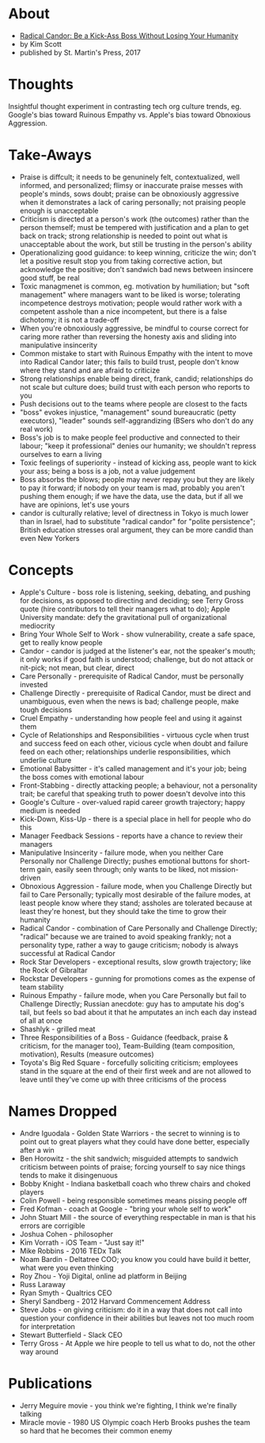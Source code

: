 
# About

* [Radical Candor: Be a Kick-Ass Boss Without Losing Your Humanity](https://www.radicalcandor.com/)
* by Kim Scott
* published by St. Martin's Press, 2017

# Thoughts

Insightful thought experiment in contrasting tech org culture trends, eg. Google's bias toward Ruinous Empathy vs. Apple's bias toward Obnoxious Aggression.

# Take-Aways

* Praise is diffcult; it needs to be genuninely felt, contextualized, well informed, and personalized; flimsy or inaccurate praise messes with people's minds, sows doubt; praise can be obnoxiously aggressive when it demonstrates a lack of caring personally; not praising people enough is unacceptable
* Criticism is directed at a person's work (the outcomes) rather than the person themself; must be tempered with justification and a plan to get back on track; strong relationship is needed to point out what is unacceptable about the work, but still be trusting in the person's ability
* Operationalizing good guidance: to keep winning, criticize the win; don't let a positive result stop you from taking corrective action, but acknowledge the positive; don't sandwich bad news between insincere good stuff, be real
* Toxic managmenet is common, eg. motivation by humiliation; but "soft management" where managers want to be liked is worse; tolerating incompetence destroys motivation; people would rather work with a competent asshole than a nice incompetent, but there is a false dichotomy; it is not a trade-off
* When you're obnoxiously aggressive, be mindful to course correct for caring more rather than reversing the honesty axis and sliding into manipulative insincerity
* Common mistake to start with Ruinous Empathy with the intent to move into Radical Candor later; this fails to build trust, people don't know where they stand and are afraid to criticize
* Strong relationships enable being direct, frank, candid; relationships do not scale but culture does; build trust with each person who reports to you
* Push decisions out to the teams where people are closest to the facts
* "boss" evokes injustice, "management" sound bureaucratic (petty executors), "leader" sounds self-aggrandizing (BSers who don't do any real work)
* Boss's job is to make people feel productive and connected to their labour; "keep it professional" denies our humanity; we shouldn't repress ourselves to earn a living
* Toxic feelings of superiority - instead of kicking ass, people want to kick your ass; being a boss is a job, not a value judgement
* Boss absorbs the blows; people may never repay you but they are likely to pay it forward; if nobody on your team is mad, probably you aren't pushing them enough; if we have the data, use the data, but if all we have are opinions, let's use yours
* candor is culturally relative; level of directness in Tokyo is much lower than in Israel, had to substitute "radical candor" for "polite persistence"; British education stresses oral argument, they can be more candid than even New Yorkers

# Concepts

* Apple's Culture -  boss role is listening, seeking, debating, and pushing for decisions, as opposed to directing and deciding; see Terry Gross quote (hire contributors to tell their managers what to do); Apple University mandate: defy the gravitational pull of organizational mediocrity
* Bring Your Whole Self to Work - show vulnerability, create a safe space, get to really know people
* Candor - candor is judged at the listener's ear, not the speaker's mouth; it only works if good faith is understood; challenge, but do not attack or nit-pick; not mean, but clear, direct
* Care Personally - prerequisite of Radical Candor, must be personally invested
* Challenge Directly - prerequisite of Radical Candor, must be direct and unambiguous, even when the news is bad; challenge people, make tough decisions
* Cruel Empathy - understanding how people feel and using it against them
* Cycle of Relationships and Responsibilities - virtuous cycle when trust and success feed on each other, vicious cycle when doubt and failure feed on each other; relationships underlie responsibilities, which underlie culture
* Emotional Babysitter - it's called management and it's your job; being the boss comes with emotional labour
* Front-Stabbing - directly attacking people; a behaviour, not a personality trait; be careful that speaking truth to power doesn't devolve into this
* Google's Culture - over-valued rapid career growth trajectory; happy medium is needed
* Kick-Down, Kiss-Up - there is a special place in hell for people who do this
* Manager Feedback Sessions - reports have a chance to review their managers
* Manipulative Insincerity - failure mode, when you neither Care Personally nor Challenge Directly; pushes emotional buttons for short-term gain, easily seen through; only wants to be liked, not mission-driven
* Obnoxious Aggression - failure mode, when you Challenge Directly but fail to Care Personally; typically most desirable of the failure modes, at least people know where they stand; assholes are tolerated because at least they're honest, but they should take the time to grow their humanity
* Radical Candor - combination of Care Personally and Challenge Directly; "radical" because we are trained to avoid speaking frankly; not a personality type, rather a way to gauge criticism; nobody is always successful at Radical Candor
* Rock Star Developers - exceptional results, slow growth trajectory; like the Rock of Gibraltar
* Rockstar Developers - gunning for promotions comes as the expense of team stability
* Ruinous Empathy - failure mode, when you Care Personally but fail to Challenge Directly; Russian anecdote: guy has to amputate his dog's tail, but feels so bad about it that he amputates an inch each day instead of all at once
* Shashlyk - grilled meat
* Three Responsibilities of a Boss - Guidance (feedback, praise & criticism, for the manager too), Team-Building (team composition, motivation), Results (measure outcomes)
* Toyota's Big Red Square - forcefully soliciting criticism; employees stand in the square at the end of their first week and are not allowed to leave until they've come up with three criticisms of the process

# Names Dropped

* Andre Iguodala - Golden State Warriors - the secret to winning is to point out to great players what they could have done better, especially after a win
* Ben Horowitz - the shit sandwich; misguided attempts to sandwich criticism between points of praise; forcing yourself to say nice things tends to make it disingenuous
* Bobby Knight - Indiana basketball coach who threw chairs and choked players
* Colin Powell - being responsible sometimes means pissing people off
* Fred Kofman - coach at Google - "bring your whole self to work"
* John Stuart Mill - the source of everything respectable in man is that his errors are corrigible
* Joshua Cohen - philosopher
* Kim Vorrath - iOS Team - "Just say it!"
* Mike Robbins - 2016 TEDx Talk
* Noam Bardin - Deltatree COO; you know you could have build it better, what were you even thinking
* Roy Zhou - Yoji Digital, online ad platform in Beijing
* Russ Laraway
* Ryan Smyth - Qualtrics CEO
* Sheryl Sandberg - 2012 Harvard Commencement Address
* Steve Jobs - on giving criticism: do it in a way that does not call into question your confidence in their abilities but leaves not too much room for interpretation
* Stewart Butterfield - Slack CEO
* Terry Gross - At Apple we hire people to tell us what to do, not the other way around

# Publications

* Jerry Meguire movie - you think we're fighting, I think we're finally talking
* Miracle movie - 1980 US Olympic coach Herb Brooks pushes the team so hard that he becomes their common enemy
